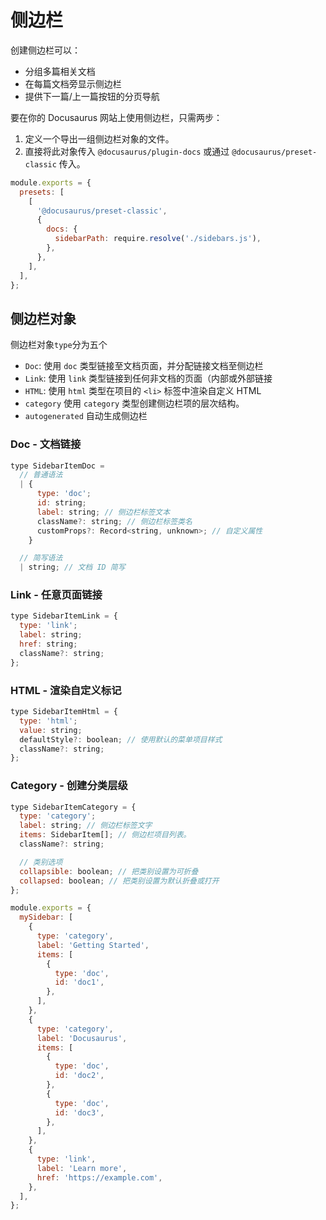 # 侧边栏
创建侧边栏可以：
* 分组多篇相关文档
* 在每篇文档旁显示侧边栏
* 提供下一篇/上一篇按钮的分页导航

要在你的 Docusaurus 网站上使用侧边栏，只需两步：
1. 定义一个导出一组侧边栏对象的文件。
2. 直接将此对象传入 `@docusaurus/plugin-docs` 或通过 `@docusaurus/preset-classic` 传入。

```js title="docusaurus.config.js"
module.exports = {
  presets: [
    [
      '@docusaurus/preset-classic',
      {
        docs: {
          sidebarPath: require.resolve('./sidebars.js'),
        },
      },
    ],
  ],
};
```

## 侧边栏对象
侧边栏对象`type`分为五个
* `Doc`: 使用 `doc` 类型链接至文档页面，并分配链接文档至侧边栏
* `Link`: 使用 `link` 类型链接到任何非文档的页面（内部或外部链接
* `HTML`: 使用 `html` 类型在项目的 `<li>` 标签中渲染自定义 HTML
* `category`    使用 `category` 类型创建侧边栏项的层次结构。
* `autogenerated`   自动生成侧边栏

### Doc - 文档链接
```js
type SidebarItemDoc =
  // 普通语法
  | {
      type: 'doc';
      id: string;
      label: string; // 侧边栏标签文本
      className?: string; // 侧边栏标签类名
      customProps?: Record<string, unknown>; // 自定义属性
    }

  // 简写语法
  | string; // 文档 ID 简写
```

### Link - 任意页面链接
```js
type SidebarItemLink = {
  type: 'link';
  label: string;
  href: string;
  className?: string;
};
```

### HTML - 渲染自定义标记
```js
type SidebarItemHtml = {
  type: 'html';
  value: string;
  defaultStyle?: boolean; // 使用默认的菜单项目样式
  className?: string;
};
```

### Category - 创建分类层级
```js
type SidebarItemCategory = {
  type: 'category';
  label: string; // 侧边栏标签文字
  items: SidebarItem[]; // 侧边栏项目列表。
  className?: string;

  // 类别选项
  collapsible: boolean; // 把类别设置为可折叠
  collapsed: boolean; // 把类别设置为默认折叠或打开
};
```
```js title="sidebars.js"
module.exports = {
  mySidebar: [
    {
      type: 'category',
      label: 'Getting Started',
      items: [
        {
          type: 'doc',
          id: 'doc1',
        },
      ],
    },
    {
      type: 'category',
      label: 'Docusaurus',
      items: [
        {
          type: 'doc',
          id: 'doc2',
        },
        {
          type: 'doc',
          id: 'doc3',
        },
      ],
    },
    {
      type: 'link',
      label: 'Learn more',
      href: 'https://example.com',
    },
  ],
};
```